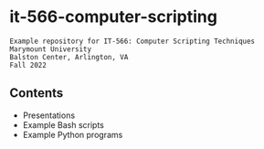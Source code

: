 # it-566-computer-scripting
```
Example repository for IT-566: Computer Scripting Techniques 
Marymount University
Balston Center, Arlington, VA
Fall 2022

```

## Contents
- Presentations
- Example Bash scripts
- Example Python programs

